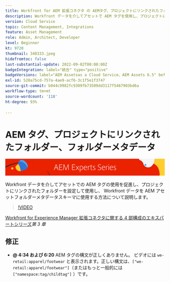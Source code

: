 ```yaml
---
title: Workfront for AEM 拡張コネクタ の AEMタグ、プロジェクトにリンクされたフォルダー、フォルダーメタデータ
description: Workfront データを介してアセットで AEM タグを使用し、プロジェクトにリンクされたフォルダーを使用し、Workfront データを AEM アセットフォルダーメタデータスキーマに使用する方法について説明します。
version: Cloud Service
topic: Content Management, Integrations
feature: Asset Management
role: Admin, Architect, Developer
level: Beginner
kt: 9720
thumbnail: 340333.jpeg
hidefromtoc: false
last-substantial-update: 2022-09-02T00:00:00Z
badgeIntegration: label="統合" type="positive"
badgeVersions: label="AEM Assetsas a Cloud Service、AEM Assets 6.5" before-title="false"
exl-id: 520a75cd-757a-4ae9-acf6-3c1f5e1f3747
source-git-commit: b044c9982fc9309fb73509dd3117f5467903bd6a
workflow-type: tm+mt
source-wordcount: '118'
ht-degree: 93%

---
```


# AEM タグ、プロジェクトにリンクされたフォルダー、フォルダーメタデータ

![AEM エキスパートシリーズ](./assets/banner.png)

Workfront データを介してアセットでの AEM タグの使用を促進し、プロジェクトにリンクされたフォルダーを設定して使用し、 Workfront データを AEM アセットフォルダーメタデータスキーマに使用する方法について説明します。

>[!VIDEO](https://video.tv.adobe.com/v/340333?quality=12&learn=on)

[Workfront for Experience Manager 拡張コネクタに関する 4 部構成のエキスパートシリーズ&#x200B;](./overview.md)_第 3 章_

## 修正

+ __@ 4:34 および 6:20__ AEM タグの構文が正しくありません。 ビデオには `we-retail:apparel/footwear` と表示されます。正しい構文は、`["we-retail:apparel/footwear"]`（またはもっと一般的には `["namespace:tag/childtag"]` ）です。
